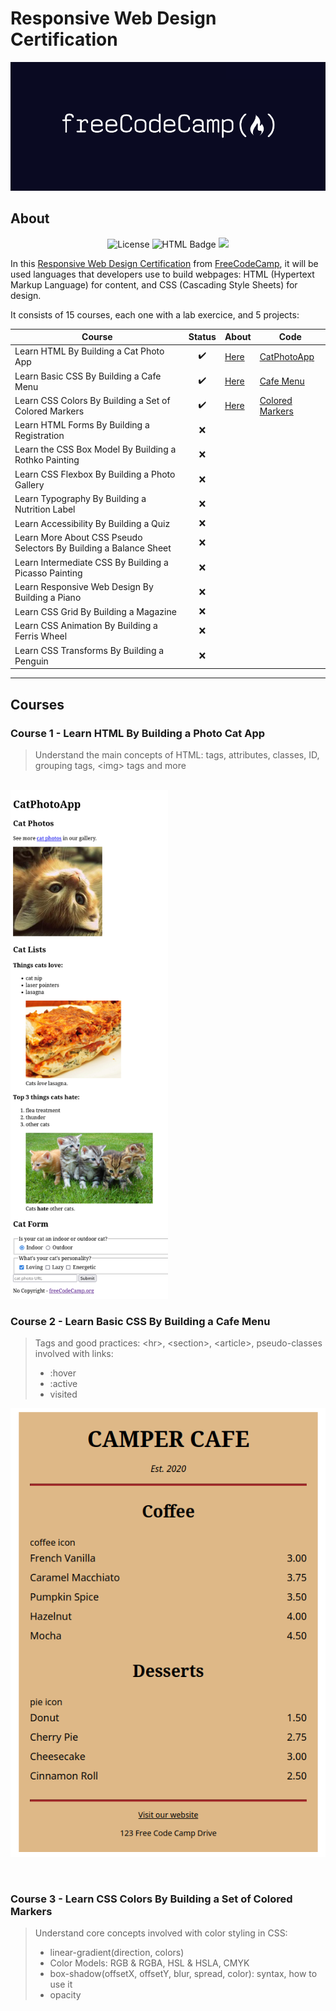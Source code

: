 
# Responsive Web Design Certification
![FreeCodeCamp](/.github/FreeCodeCamp_logo.png)

<div>
    <h2>About</h2>
    <p align="center">
        <img alt="License" src="https://img.shields.io/static/v1?label=license&message=MIT&color=49AA26&labelColor=000000">
        <img src="https://img.shields.io/badge/HTML-239120?style=for-the-badge&logo=html5&logoColor=white" alt="HTML Badge">
        <img src="https://img.shields.io/badge/CSS-239120?&style=for-the-badge&logo=css3&logoColor=white">
    </p>
</div>


In this [Responsive Web Design Certification](https://www.freecodecamp.org/learn/2022/responsive-web-design/) from [FreeCodeCamp](https://www.freecodecamp.org/), it will be used languages that developers use to build webpages: HTML (Hypertext Markup Language) for content, and CSS (Cascading Style Sheets) for design.

It consists of 15 courses, each one with a lab exercice, and 5 projects:

| Course                                                            |       Status       | About | Code                              |
|-------------------------------------------------------------------|:------------------:|-------|-----------------------------------|
| Learn HTML By Building a Cat Photo App                            | :heavy_check_mark: |  [Here](#learn-html-by-building-a-photo-cat-app)     | [CatPhotoApp](./CatPhotoApp.html) |
| Learn Basic CSS By Building a Cafe Menu                           | :heavy_check_mark: |    [Here](#learn-basic-css-by-building-a-cafe-menu)   | [Cafe Menu](./Course2-CafeMenu/)          |
| Learn CSS Colors By Building a Set of Colored Markers             | :heavy_check_mark: |  [Here](#learn-css-colors-by-building-a-set-of-colored-markers)     | [Colored Markers](./Course3-ColorMarkers/)                              |
| Learn HTML Forms By Building a Registration                       |         :x:        |       |                                   |
| Learn the CSS Box Model By Building a Rothko Painting             |         :x:        |       |                                   |
| Learn CSS Flexbox By Building a Photo Gallery                     |         :x:        |       |                                   |
| Learn Typography By Building a Nutrition Label                    |         :x:        |       |                                   |
| Learn Accessibility By Building a Quiz                            |         :x:        |       |                                   |
| Learn More About CSS Pseudo Selectors By Building a Balance Sheet |         :x:        |       |                                   |
| Learn Intermediate CSS By Building a Picasso Painting             |         :x:        |       |                                   |
| Learn Responsive Web Design By Building a Piano                   |         :x:        |       |                                   |
| Learn CSS Grid By Building a Magazine                             |         :x:        |       |                                   |
| Learn CSS Animation By Building a Ferris Wheel                    |         :x:        |       |                                   |
| Learn CSS Transforms By Building a Penguin                        |         :x:        |       |                                   |
---

## Courses

### Course 1 - Learn HTML By Building a Photo Cat App

> Understand the main concepts of HTML: tags, attributes, classes, ID, grouping tags, \<img> tags and more  
       
<br>

<img src="./.github/Course1.png" style="width: 50%; height:50%;">

<br>

### Course 2 - Learn Basic CSS By Building a Cafe Menu
> Tags and good practices: \<hr>, \<section>, \<article>, pseudo-classes involved with links:
> - :hover
> - :active
> - visited

![Course2](./.github/Course2.png)

<br>

### Course 3 - Learn CSS Colors By Building a Set of Colored Markers
> Understand core concepts involved with color styling in CSS:
> - linear-gradient(direction, colors)
> - Color Models: RGB & RGBA, HSL & HSLA, CMYK
> - box-shadow(offsetX, offsetY, blur, spread, color): syntax, how to use it
> - opacity
